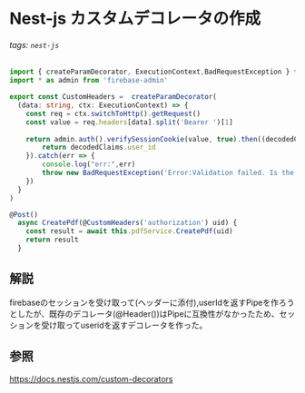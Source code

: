 

# Nest-js カスタムデコレータの作成

###### tags: `nest-js`

```typescript
import { createParamDecorator, ExecutionContext,BadRequestException } from '@nestjs/common'
import * as admin from 'firebase-admin'

export const CustomHeaders =  createParamDecorator(
  (data: string, ctx: ExecutionContext) => {
    const req = ctx.switchToHttp().getRequest()
    const value = req.headers[data].split('Bearer ')[1]
    
    return admin.auth().verifySessionCookie(value, true).then((decodedClaims) => {
        return decodedClaims.user_id
    }).catch(err => {
        console.log("err:",err)
        throw new BadRequestException('Error:Validation failed. Is the authorization appropriate?');
    })
  }
)

```



```typescript
@Post()
  async CreatePdf(@CustomHeaders('authorization') uid) {
    const result = await this.pdfService.CreatePdf(uid)
    return result
  }
```



## 解説

firebaseのセッションを受け取って(ヘッダーに添付),userIdを返すPipeを作ろうとしたが、既存のデコレータ(@Header())はPipeに互換性がなかったため、セッションを受け取ってuseridを返すデコレータを作った。

## 参照

https://docs.nestjs.com/custom-decorators

